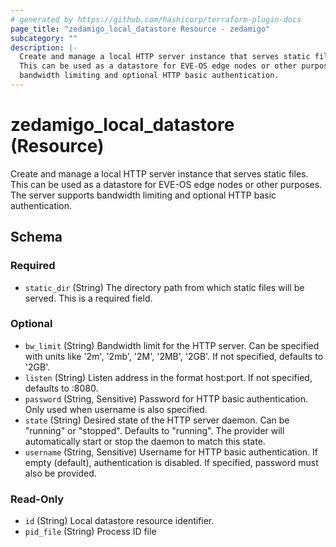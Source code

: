 ```yaml
---
# generated by https://github.com/hashicorp/terraform-plugin-docs
page_title: "zedamigo_local_datastore Resource - zedamigo"
subcategory: ""
description: |-
  Create and manage a local HTTP server instance that serves static files.
  This can be used as a datastore for EVE-OS edge nodes or other purposes. The server supports
  bandwidth limiting and optional HTTP basic authentication.
---
```


# zedamigo_local_datastore (Resource)

Create and manage a local HTTP server instance that serves static files.
		This can be used as a datastore for EVE-OS edge nodes or other purposes. The server supports
		bandwidth limiting and optional HTTP basic authentication.



<!-- schema generated by tfplugindocs -->
## Schema

### Required

- `static_dir` (String) The directory path from which static files will be served.
				This is a required field.

### Optional

- `bw_limit` (String) Bandwidth limit for the HTTP server. Can be specified with units
				like '2m', '2mb', '2M', '2MB', '2GB'. If not specified, defaults to '2GB'.
- `listen` (String) Listen address in the format host:port.
				If not specified, defaults to :8080.
- `password` (String, Sensitive) Password for HTTP basic authentication. Only used when
				username is also specified.
- `state` (String) Desired state of the HTTP server daemon. Can be "running" or "stopped".
				Defaults to "running". The provider will automatically start or stop the daemon to match this state.
- `username` (String, Sensitive) Username for HTTP basic authentication. If empty (default),
				authentication is disabled. If specified, password must also be provided.

### Read-Only

- `id` (String) Local datastore resource identifier.
- `pid_file` (String) Process ID file
